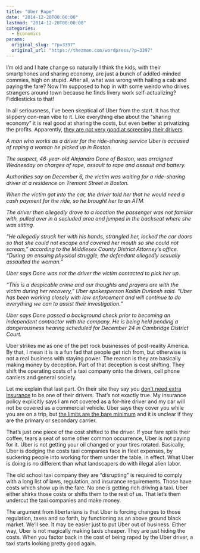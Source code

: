 ```yaml
---
title: "Uber Rape"
date: "2014-12-20T00:00:00"
lastmod: "2014-12-20T00:00:00"
categories:
  - Economics
params:
  original_slug: "?p=3397"
  original_url: "https://thezman.com/wordpress/?p=3397"
---
```


I’m old and I hate change so naturally I think the kids, with their
smartphones and sharing economy, are just a bunch of addled-minded
commies, high on stupid. After all, what was wrong with hailing a cab
and paying the fare? Now I’m supposed to hop in with some weirdo who
drives strangers around town because he finds livery work
self-actualizing? Fiddlesticks to that!

In all seriousness, I’ve been skeptical of Uber from the start. It has
that slippery con-man vibe to it. Like everything else about the
“sharing economy” it is real good at sharing the costs, but even better
at privatizing the profits. Apparently, <a
href="http://boston.cbslocal.com/2014/12/17/boston-uber-driver-arraigned-on-rape-charges/"
rel="noopener" target="_blank">they are not very good at screening their
drivers</a>.

*A man who works as a driver for the ride-sharing service Uber is
accused of raping a woman he picked up in Boston.*

*The suspect, 46-year-old Alejandro Done of Boston, was arraigned
Wednesday on charges of rape, assault to rape and assault and battery.*

*Authorities say on December 6, the victim was waiting for a
ride-sharing driver at a residence on Tremont Street in Boston.*

*When the victim got into the car, the driver told her that he would
need a cash payment for the ride, so he brought her to an ATM.*

*The driver then allegedly drove to a location the passenger was not
familiar with, pulled over in a secluded area and jumped in the backseat
where she was sitting.*

*“He allegedly struck her with his hands, strangled her, locked the car
doors so that she could not escape and covered her mouth so she could
not scream,” according to the Middlesex County District Attorney’s
office. “During an ensuing physical struggle, the defendant allegedly
sexually assaulted the woman.”*

*Uber says Done was not the driver the victim contacted to pick her up.*

*“This is a despicable crime and our thoughts and prayers are with the
victim during her recovery,” Uber spokesperson Kaitlin Durkosh said.
“Uber has been working closely with law enforcement and will continue to
do everything we can to assist their investigation.”*

*Uber says Done passed a background check prior to becoming an
independent contractor with the company. He is being held pending a
dangerousness hearing scheduled for December 24 in Cambridge District
Court.*

Uber strikes me as one of the pet rock businesses of post-reality
America. By that, I mean it is is a fun fad that people get rich from,
but otherwise is not a real business with staying power. The reason is
they are basically making money by deception. Part of that deception is
cost shifting. They shift the operating costs of a taxi company onto the
drivers, cell phone carriers and general society.

Let me explain that last part. On their site they say you <a
href="https://get.uber.com/drive-uber/baltimore/p2p/?utm_source=AdWords_Brand&amp;utm_campaign=search%7Cdesktop%7Cdrivers%7Cbaltimore%7Ccountry-1%7Ccity-35%7Ckeyword_Uber%7Cmatchtype_b%7Cad_66351228280%7Ccampaign_brand%7Cgroup_uber%3Ebroad%7Cgetlandingnew&amp;utm_content=kenid_d06c4ac7-4e27-4329-9741-36b00fff03fc&amp;utm_medium=kenid_d06c4ac7-4e27-4329-9741-36b00fff03fc&amp;gclid=CjwKEAiA2dSkBRCX8KmK5YrFviwSJACeYweCB4tK8Z9Kmze27ldYPBavcgObckfw-8Ow4RS2qnyMeBoCIrfw_wcB"
rel="noopener" target="_blank">don’t need extra insurance</a> to be one
of their drivers. That’s not exactly true. My insurance policy
explicitly says I am not covered as a for-hire driver and my car will
not be covered as a commercial vehicle. Uber says they cover you while
you are on a trip, but
<a href="http://blog.uber.com/ridesharinginsurance" rel="noopener"
target="_blank">the limits are the bare minimum</a> and it is unclear if
they are the primary or secondary carrier.

That’s just one piece of the cost shifted to the driver. If your fare
spills their coffee, tears a seat of some other common occurrence, Uber
is not paying for it. Uber is not getting your oil changed or your tires
rotated. Basically, Uber is dodging the costs taxi companies face in
fleet expenses, by suckering people into working for them under the
table, in effect. What Uber is doing is no different than what
landscapers do with illegal alien labor.

The old school taxi company they are “disrupting” is required to comply
with a long list of laws, regulation, and insurance requirements. Those
have costs which show up in the fare. No one is getting rich driving a
taxi. Uber either shirks those costs or shifts them to the rest of us.
That let’s them undercut the taxi companies and make money.

The argument from libertarians is that Uber is forcing changes to those
regulation, taxes and so forth, by functioning as an above ground black
market. We’ll see. It may be easier just to put Uber out of business.
Either way, Uber is not magically making taxis cheaper. They are just
hiding the costs. When you factor back in the cost of being raped by the
Uber driver, a taxi starts looking pretty good again.
